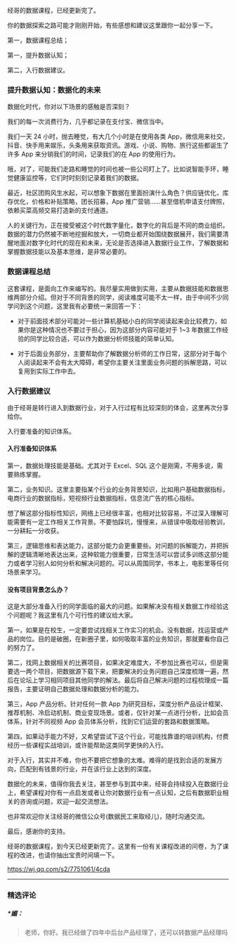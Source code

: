 <p data-nodeid="317" class="">经哥的数据课程，已经更新完了。</p>
<p data-nodeid="318">你的数据探索之路可能才刚刚开始，有些感想和建议这里跟你一起分享一下。</p>
<p data-nodeid="319">第一，数据课程总结；</p>
<p data-nodeid="320">第一，提升数据认知；</p>
<p data-nodeid="321">第二，入行数据建议。</p>
<h3 data-nodeid="322">提升数据认知：数据化的未来</h3>
<p data-nodeid="323">数据化时代，你对以下场景的感触是否深刻？</p>
<p data-nodeid="324">我们的每一次消费行为，几乎都记录在支付宝、微信当中。</p>
<p data-nodeid="325">我们一天 24 小时，抛去睡觉，有大几个小时是在使用各类 App，微信用来社交，抖音、快手用来娱乐，头条用来获取资讯。游戏、小说、购物、旅行这些都诞生了许多 App 来分销我们的时间，记录我们的在 App 的使用行为。</p>
<p data-nodeid="326">哦，对了，可能我们走路和睡觉的时间也被一些公司盯上了。比如说智能手环，睡觉健康监控等，它们时时刻刻记录着我们的数据。</p>
<p data-nodeid="327">最近，社区团购风生水起，可以想象下数据在里面扮演什么角色？供应链优化，库存优化，价格和补贴策略，团长招募，App 推广营销......甚至借机申请支付牌照，依赖买菜高频交易打造新的支付通道。</p>
<p data-nodeid="328">人的关键行为，正在接受被这个时代数字量化，数字化的背后是不同的商业组织。数据的潜力仍然被不断地挖掘和放大，一切商业都开始围绕数据展开，我们需要清醒地面对数字化时代的现在和未来，无论是否选择进入数据行业工作，了解数据和掌握数据技能以及基本思维，是非常必要的。</p>
<h3 data-nodeid="329">数据课程总结</h3>
<p data-nodeid="330">这套课程，是面向工作来编写的。我尽量实用做到实用，主要从数据技能和数据思维两部分介绍。但对于不同背景的同学，阅读难度可能不太一样，由于中间不少同学问到这个问题，这里我有必要统一来回答一下：</p>
<ul data-nodeid="331">
<li data-nodeid="332">
<p data-nodeid="333">对于前面技术部分可能对一些计算机基础小白的同学阅读起来会比较费力，如果你是这种情况也不要过于担心，因为这部分内容可能对于 1~3 年数据工作经验的同学比较合适，可以作为数据分析师技能的简单认知。</p>
</li>
<li data-nodeid="334">
<p data-nodeid="335">对于后面业务部分，主要帮助你了解数据分析师的工作日常，这部分对于每个人阅读起来不会有太大障碍，希望你主要关注里面业务问题的拆解思路，可以复用到实际工作中去。</p>
</li>
</ul>
<h3 data-nodeid="336">入行数据建议</h3>
<p data-nodeid="337">由于经哥是转行进入到数据行业，对于入行过程有比较深刻的体会，这里再次分享给你。</p>
<p data-nodeid="338">入行要准备的知识体系。</p>
<h4 data-nodeid="339">入行准备知识体系</h4>
<p data-nodeid="340">第一，数据处理技能是基础。尤其对于 Excel、SQL 这个是刚需，不用多说，需要熟练掌握。</p>
<p data-nodeid="341">第二，业务知识。这里主要指某个行业的业务背景知识，比如用户基础数据指标，电商行业的数据指标，短视频行业数据指标，信息流广告的核心指标。</p>
<p data-nodeid="342">想了解这部分指标性知识，网络上已经很丰富，也相对比较容易，不过深入理解可能需要有一定工作相关工作背景。不要怕踩坑，慢慢来，从错误中吸取经验教训，一分耕耘一分收获。</p>
<p data-nodeid="343">第三，逻辑思维和表达能力，这部分能力会更重要些。对问题的拆解能力，并把拆解的逻辑清晰地表达出来，这种软能力很重要，日常生活可以尝试多训练这部分能力或者学习别人如何分析和解决问题的。可以从周围同学，书本上，电影里等任何场景来学习。</p>
<h4 data-nodeid="344">没有项目背景怎么办？</h4>
<p data-nodeid="345">这是大部分准备入行的同学面临的最大的问题。如果解决没有相关数据工作经验这个问题呢？我这里有几个可行性的建议给大家。</p>
<p data-nodeid="346">第一，如果是在校生，一定要尝试找相关工作实习的机会。没有数据，找运营或产品的岗位。目的是破圈，在新圈子里，如何吸取丰富的业务知识，那就要看你自己的努力了。</p>
<p data-nodeid="347">第二，找网上数据相关的比赛项目，如果决定难度大，不参加比赛也可以，但是需要选一两个项目，把数据源下载下来，把要解决的业务问题自己深度梳理一遍，然后在论坛上学习相同项目其他同学的解法。最后将自己解决问题的过程梳理成一篇报告，主要证明自己数据处理和数据分析的能力。</p>
<p data-nodeid="348">第三，App 产品分析。针对任何一款 App 为研究目标，深度分析产品设计框架、推荐机制、冷启动机制、商业变现场景。或者，仅针对某一点进行分析，比如会员体系，针对不同视频 App 会员体系分析，找到它们运营的套路和数据策略。</p>
<p data-nodeid="349">第四，如果动手能力不好，又希望尝试下这个行业，可能找靠谱的培训机构，付费经历一些课程实战培训，或许能帮助这类同学更快的入行。</p>
<p data-nodeid="350">对于入行，其实并不难，你也不要把它想象的太难。难得的是找到合适的发展方向，匹配到有钱景的行业，并在该行业上达到的深度。</p>
<p data-nodeid="351">数据化的未来，值得你我去关注，甚至参与到其中来，经哥会持续投入在数据行业上，希望课程对你有一点启发或者让你对数据行业有一点认知，之后有数据职业相关的咨询或问题，欢迎一起交流想法。</p>
<p data-nodeid="352">也非常欢迎你关注经哥的微信公众号(数据民工来取经儿)，随时沟通交流。</p>
<p data-nodeid="353">最后，感谢你的支持。</p>
<p data-nodeid="354">经哥的数据课程，到今天已经更新完了。这里有一份有关课程改进的问卷，为了课程的改进，也请你抽出宝贵时间填一下。</p>
<p data-nodeid="355" class="te-preview-highlight"><a href="https://wj.qq.com/s2/7751061/4cda" data-nodeid="395">https://wj.qq.com/s2/7751061/4cda</a></p>

---

### 精选评论

##### *媚：
> 老师，你好。我已经做了四年中后台产品经理了，还可以转数据产品经理吗

